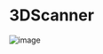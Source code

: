 # 3DScanner

![image](https://user-images.githubusercontent.com/100609081/156028721-3555e2b3-4dd3-42df-afae-8f5c403dcdf7.png)
